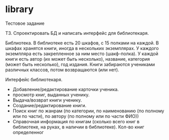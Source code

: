 # library
Тестовое задание

ТЗ.
Спроектировать БД и написать интерфейс для библиотекаря.

Библиотека.
В библиотеке есть 20 шкафов, с 15 полками на каждой.
В шкафах хранятся книги, иногда в нескольких экземплярах. У каждого экземпляра есть закрепленное за ним место (шакф-полка).
У каждой книги есть автор (их может быть несколько), название, категория (может быть несколько), год издания.
Книги забираются учениками различных классов, потом возвращаются (или нет).

Интерфейс библиотекаря.
- Добавление/редактирование карточки ученика.
- просмотр книг, выданных ученику.
- Выдача/возврат книги ученику.
- Создание/редактирование книги.
- Поиск книг по жанрам (по категории, по наименованию (по полному или по части), по автору (по полному или по части ФИО))
- Справочная информация по книгам (сколько всего книг в библиотеке, на руках, в наличии в библиотеке). Кол-во книг определенног
